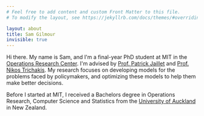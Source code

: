 ```yaml
---
# Feel free to add content and custom Front Matter to this file.
# To modify the layout, see https://jekyllrb.com/docs/themes/#overriding-theme-defaults

layout: about
title: Sam Gilmour
invisible: true
---
```


Hi there. My name is Sam, and I'm a final-year PhD student at MIT in the [Operations Research Center](https://orc.mit.edu/). I'm advised by [Prof. Patrick Jaillet](http://web.mit.edu/jaillet/www/) and [Prof. Nikos Trichakis](http://web.mit.edu/nitric/www/). My research focuses on developing models for the problems faced by policymakers, and optimizing these models to help them make better decisions.

Before I started at MIT, I received a Bachelors degree in Operations Research, Computer Science and Statistics from the [University of Auckland](https://www.auckland.ac.nz/en.html) in New Zealand.
